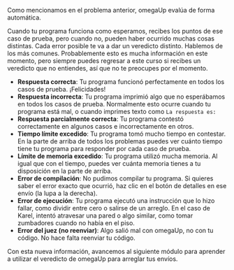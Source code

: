 Como mencionamos en el problema anterior, omegaUp evalúa de forma automática.

Cuando tu programa funciona como esperamos, recibes los puntos de ese caso de prueba,
pero cuando no, pueden haber ocurrido muchas cosas distintas. Cada error posible
te va a dar un veredicto distinto. Hablemos de los más comunes. Probablemente esto
es mucha información en este momento, pero siempre puedes regresar a este curso si
recibes un veredicto que no entiendes, así que no te preocupes por el momento.

* **Respuesta correcta**: Tu programa funcionó perfectamente en todos los casos de prueba. ¡Felicidades!
* **Respuesta incorrecta**: Tu programa imprimió algo que no esperábamos en todos los casos de prueba.
  Normalmente esto ocurre cuando tu programa está mal, o cuando imprimes texto como `La respuesta es:`
* **Respuesta parcialmente correcta**: Tu programa contestó correctamente en algunos casos e incorrectamente
  en otros.
* **Tiempo límite excedido**: Tu programa tomó mucho tiempo en contestar. En la parte de arriba de todos
  los problemas puedes ver cuánto tiempo tiene tu programa para responder por cada caso de prueba.
* **Límite de memoria excedido**: Tu programa utilizó mucha memoria. Al igual que con el tiempo, puedes
  ver cuánta memoria tienes a tu disposición en la parte de arriba.
* **Error de compilación**: No pudimos compilar tu programa. Si quieres saber el error exacto que ocurrió,
  haz clic en el botón de detalles en ese envío (la lupa a la derecha).
* **Error de ejecución**: Tu programa ejecutó una instrucción que lo hizo fallar, como dividir entre cero
  o salirse de un arreglo. En el caso de Karel, intentó atravesar una pared o algo similar, como tomar
  zumbadores cuando no había en el piso.
* **Error del juez (no reenviar)**: Algo salió mal con omegaUp, no con tu código. No hace falta reenviar tu
  código.

Con esta nueva información, avancemos al siguiente módulo para aprender a utilizar el
veredicto de omegaUp para arreglar tus envíos.
